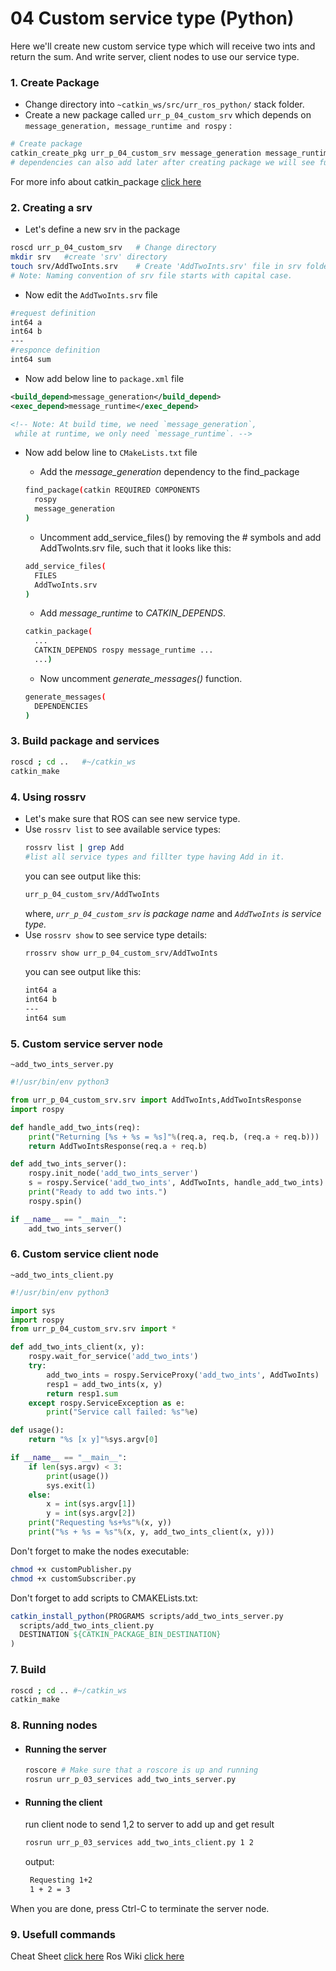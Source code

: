 # 04 Custom service type (Python)
Here we'll create new custom service type which will receive two ints and return the sum. And write server, client nodes to use our service type.

### 1. Create Package
- Change directory into `~catkin_ws/src/urr_ros_python/` stack folder.
- Create a new package called `urr_p_04_custom_srv` which depends on `message_generation, message_runtime and rospy` :
```bash
# Create package
catkin_create_pkg urr_p_04_custom_srv message_generation message_runtime rospy
# dependencies can also add later after creating package we will see further
```
For more info about catkin_package [click here](http://wiki.ros.org/ROS/Tutorials/CreatingPackage)


### 2. Creating a srv
-  Let's define a new srv in the package
```bash
roscd urr_p_04_custom_srv   # Change directory
mkdir srv   #create 'srv' directory
touch srv/AddTwoInts.srv    # Create 'AddTwoInts.srv' file in srv folder
# Note: Naming convention of srv file starts with capital case.
```

- Now edit the `AddTwoInts.srv` file
```bash
#request definition
int64 a
int64 b
---
#responce definition
int64 sum
```
- Now add below line to `package.xml`  file
```xml
<build_depend>message_generation</build_depend>
<exec_depend>message_runtime</exec_depend>

<!-- Note: At build time, we need `message_generation`,
 while at runtime, we only need `message_runtime`. -->
```

- Now add below line to `CMakeLists.txt`  file
  - Add the *message_generation* dependency to the find_package 
  ```bash
  find_package(catkin REQUIRED COMPONENTS
    rospy
    message_generation
  )
  ```
 
  - Uncomment add_service_files() by removing the # symbols and add AddTwoInts.srv file, such that it looks like this:
  ```bash
  add_service_files(
    FILES
    AddTwoInts.srv
  )
  ```
   - Add *message_runtime* to *CATKIN_DEPENDS*.
  ```bash
  catkin_package(
    ...
    CATKIN_DEPENDS rospy message_runtime ...
    ...)
  ```
  - Now uncomment *generate_messages()* function.
  ```bash
  generate_messages(
    DEPENDENCIES
  )
  ```

### 3. Build package and services
```bash
roscd ; cd ..   #~/catkin_ws
catkin_make
```
### 4. Using rossrv
- Let's make sure that ROS can see new service type.
- Use `rossrv list` to see available service types:
  ```bash
  rossrv list | grep Add 
  #list all service types and fillter type having Add in it.
  ```
  you can see output like this:
  ```bash
  urr_p_04_custom_srv/AddTwoInts
  ````
  where, *`urr_p_04_custom_srv` is package name* and *`AddTwoInts` is service type.*
- Use `rossrv show` to see service type details:
  ```bash
  rrossrv show urr_p_04_custom_srv/AddTwoInts
  ```
  you can see output like this:
  ```bash
  int64 a
  int64 b
  ---
  int64 sum
  ````

### 5. Custom service server node
`~add_two_ints_server.py`
```python
#!/usr/bin/env python3

from urr_p_04_custom_srv.srv import AddTwoInts,AddTwoIntsResponse
import rospy

def handle_add_two_ints(req):
    print("Returning [%s + %s = %s]"%(req.a, req.b, (req.a + req.b)))
    return AddTwoIntsResponse(req.a + req.b)

def add_two_ints_server():
    rospy.init_node('add_two_ints_server')
    s = rospy.Service('add_two_ints', AddTwoInts, handle_add_two_ints)
    print("Ready to add two ints.")
    rospy.spin()

if __name__ == "__main__":
    add_two_ints_server()
```
### 6. Custom service client node
`~add_two_ints_client.py`
```python
#!/usr/bin/env python3

import sys
import rospy
from urr_p_04_custom_srv.srv import *

def add_two_ints_client(x, y):
    rospy.wait_for_service('add_two_ints')
    try:
        add_two_ints = rospy.ServiceProxy('add_two_ints', AddTwoInts)
        resp1 = add_two_ints(x, y)
        return resp1.sum
    except rospy.ServiceException as e:
        print("Service call failed: %s"%e)

def usage():
    return "%s [x y]"%sys.argv[0]

if __name__ == "__main__":
    if len(sys.argv) < 3:
        print(usage())
        sys.exit(1)
    else:
        x = int(sys.argv[1])
        y = int(sys.argv[2])
    print("Requesting %s+%s"%(x, y))
    print("%s + %s = %s"%(x, y, add_two_ints_client(x, y)))
```
Don't forget to make the nodes executable:

 ```bash
 chmod +x customPublisher.py
 chmod +x customSubscriber.py
 ```
Don't forget to add scripts to CMAKELists.txt:
```cmake
catkin_install_python(PROGRAMS scripts/add_two_ints_server.py 
  scripts/add_two_ints_client.py
  DESTINATION ${CATKIN_PACKAGE_BIN_DESTINATION}
)
```
### 7. Build
```bash
roscd ; cd .. #~/catkin_ws
catkin_make
```
### 8. Running nodes
- ####  Running the server
   
    ```bash
    roscore # Make sure that a roscore is up and running
    rosrun urr_p_03_services add_two_ints_server.py
    ```
  
- ####  Running the client
   run client node to send 1,2 to server to add up and get result
   ```bash
   rosrun urr_p_03_services add_two_ints_client.py 1 2
   ```
    output:
   ```bash
    Requesting 1+2
    1 + 2 = 3
   ```

When you are done, press Ctrl-C to terminate  the server node.


### 9. Usefull commands
Cheat Sheet [click here](https://gitlab.com/botforge-robotics/urr_ros_python/-/blob/main/docs/ROScheatsheet.pdf)
Ros Wiki [click here](http://wiki.ros.org/ROS/CommandLineTools)